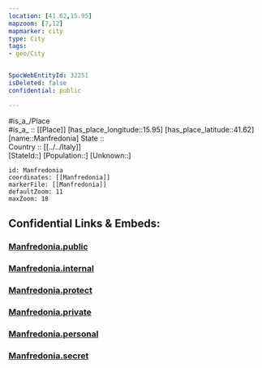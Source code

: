 ```yaml
---
location: [41.62,15.95] 
mapzoom: [7,12] 
mapmarker: city 
type: City
tags:
- geo/City


SpocWebEntityId: 32251
isDeleted: false
confidential: public

---
```

#is_a_/Place  
#is_a_ :: [[Place]] 
[has_place_longitude::15.95] 
[has_place_latitude::41.62] 
[name::Manfredonia] 
State ::  
Country :: [[../../Italy]]  
[StateId::] 
[Population::] 
[Unknown::] 


```leaflet
id: Manfredonia
coordinates: [[Manfredonia]] 
markerFile: [[Manfredonia]] 
defaultZoom: 11 
maxZoom: 18
```


## Confidential Links & Embeds: 

### [Manfredonia.public](/_public/\Earth\Continent\Europe\Europe~South\Italy\CityManfredonia.public.md) 

### [Manfredonia.internal](/_internal/\Earth\Continent\Europe\Europe~South\Italy\CityManfredonia.internal.md) 

### [Manfredonia.protect](/_protect/\Earth\Continent\Europe\Europe~South\Italy\CityManfredonia.protect.md) 

### [Manfredonia.private](/_private/\Earth\Continent\Europe\Europe~South\Italy\CityManfredonia.private.md) 

### [Manfredonia.personal](/_personal/\Earth\Continent\Europe\Europe~South\Italy\CityManfredonia.personal.md) 

### [Manfredonia.secret](/_secret/\Earth\Continent\Europe\Europe~South\Italy\CityManfredonia.secret.md)

